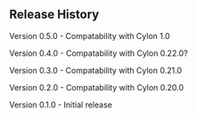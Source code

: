 ## Release History

Version 0.5.0 - Compatability with Cylon 1.0

Version 0.4.0 - Compatability with Cylon 0.22.0?

Version 0.3.0 - Compatability with Cylon 0.21.0

Version 0.2.0 - Compatability with Cylon 0.20.0

Version 0.1.0 - Initial release
